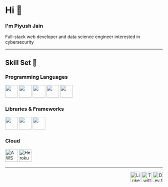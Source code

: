 # Hi 👋 

### I'm Piyush Jain

Full-stack web developer and data science engineer interested in cybersecurity

---

## Skill Set 💪

### Programming Languages

<p>
<img src = 'https://github.com/MarikIshtar007/MarikIshtar007/blob/master/images/python2.png' height="40" height='40'/>   
<img src = 'https://github.com/MarikIshtar007/MarikIshtar007/blob/master/images/html.svg' height="40" width='40'/>   
<img src = 'https://github.com/MarikIshtar007/MarikIshtar007/blob/master/images/css.svg' height="40" width='40'/>   
<img src = 'https://github.com/MarikIshtar007/MarikIshtar007/blob/master/images/js.svg' height="40" width='40'/>   
<img src = 'https://qph.fs.quoracdn.net/main-qimg-48b7a3d8958565e7aa3ad4dbf2312770.webp' height="40" width="40" />   
</p>

### Libraries & Frameworks

<p>
  <img src = "https://www.fullstackpython.com/img/logos/django.png" height="40" width="40" />   
  <img src = "https://miro.medium.com/max/438/1*0G5zu7CnXdMT9pGbYUTQLQ.png" height="40" width="40" />   
  <img src = "https://upload.wikimedia.org/wikipedia/commons/thumb/a/a7/React-icon.svg/1280px-React-icon.svg.png" height="40" width="40" />   
</p>

### Cloud

<p>
<img title="AWS" alt="AWS" height="40" width="40" src="https://p.kindpng.com/picc/s/152-1522129_how-to-manage-and-automate-aws-ebs-snapshots.png">   
<img title="Heroku" alt="Heroku" height="40" width="40" src="https://img.icons8.com/color/48/000000/heroku.png">   
</p>

---

<p align="right">
  <a href="https://www.linkedin.com/in/piyush-jain-08974319a/"><img alt="LinkedIn" title="LinkedIn" height="32" width="32"                   src="https://raw.githubusercontent.com/peterthehan/peterthehan/master/assets/linkedin.svg"></a>   
  <a href="https://twitter.com/el_loco_piccolo"><img alt="Twitter" title="Twitter" height="32" width="32" src="https://raw.githubusercontent.com/peterthehan/peterthehan/master/assets/twitter.svg"></a>   
  <a href="https://dev.to/piyushjz"><img alt="Dev.to" title="Dev.to" height="32" width="32" src="https://res.cloudinary.com/practicaldev/image/fetch/s--pcSkTMZL--/c_limit,f_auto,fl_progressive,q_80,w_190/https://practicaldev-herokuapp-com.freetls.fastly.net/assets/devlogo-pwa-512.png"></a>   
</p>
